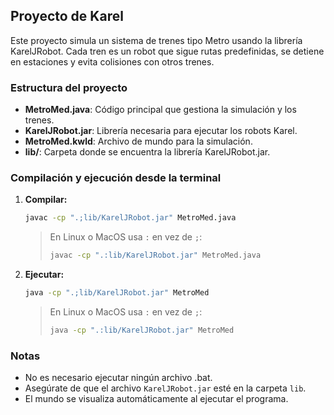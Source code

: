 ## Proyecto de Karel

Este proyecto simula un sistema de trenes tipo Metro usando la librería KarelJRobot. Cada tren es un robot que sigue rutas predefinidas, se detiene en estaciones y evita colisiones con otros trenes.

### Estructura del proyecto
- **MetroMed.java**: Código principal que gestiona la simulación y los trenes.
- **KarelJRobot.jar**: Librería necesaria para ejecutar los robots Karel.
- **MetroMed.kwld**: Archivo de mundo para la simulación.
- **lib/**: Carpeta donde se encuentra la librería KarelJRobot.jar.

### Compilación y ejecución desde la terminal

1. **Compilar:**

   ```sh
   javac -cp ".;lib/KarelJRobot.jar" MetroMed.java
   ```
   > En Linux o MacOS usa `:` en vez de `;`:
   >
   > ```sh
   > javac -cp ".:lib/KarelJRobot.jar" MetroMed.java
   > ```

2. **Ejecutar:**

   ```sh
   java -cp ".;lib/KarelJRobot.jar" MetroMed
   ```
   > En Linux o MacOS usa `:` en vez de `;`:
   >
   > ```sh
   > java -cp ".:lib/KarelJRobot.jar" MetroMed
   > ```

### Notas
- No es necesario ejecutar ningún archivo .bat.
- Asegúrate de que el archivo `KarelJRobot.jar` esté en la carpeta `lib`.
- El mundo se visualiza automáticamente al ejecutar el programa.